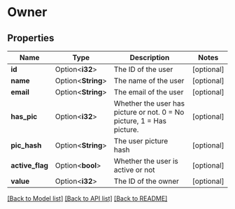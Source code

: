 # Owner

## Properties

Name | Type | Description | Notes
------------ | ------------- | ------------- | -------------
**id** | Option<**i32**> | The ID of the user | [optional]
**name** | Option<**String**> | The name of the user | [optional]
**email** | Option<**String**> | The email of the user | [optional]
**has_pic** | Option<**i32**> | Whether the user has picture or not. 0 = No picture, 1 = Has picture. | [optional]
**pic_hash** | Option<**String**> | The user picture hash | [optional]
**active_flag** | Option<**bool**> | Whether the user is active or not | [optional]
**value** | Option<**i32**> | The ID of the owner | [optional]

[[Back to Model list]](../README.md#documentation-for-models) [[Back to API list]](../README.md#documentation-for-api-endpoints) [[Back to README]](../README.md)


